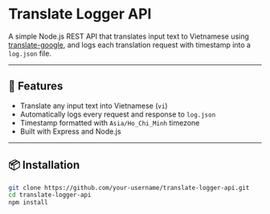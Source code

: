 # Translate Logger API

A simple Node.js REST API that translates input text to Vietnamese using [translate-google](https://www.npmjs.com/package/translate-google), and logs each translation request with timestamp into a `log.json` file.

---

## 🚀 Features

- Translate any input text into Vietnamese (`vi`)
- Automatically logs every request and response to `log.json`
- Timestamp formatted with `Asia/Ho_Chi_Minh` timezone
- Built with Express and Node.js

---

## 📦 Installation

```bash
git clone https://github.com/your-username/translate-logger-api.git
cd translate-logger-api
npm install
